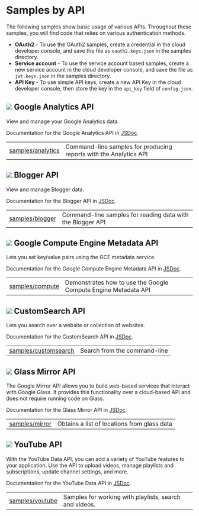 # Samples by API
The following samples show basic usage of various APIs. Throughout these samples, you will find code that relies on various authentication methods.
- **OAuth2** - To use the OAuth2 samples, create a credential in the cloud developer console, and save the file as `oauth2.keys.json` in the samples directory.
- **Service account** - To use the service account based samples, create a new service account in the cloud developer console, and save the file as `jwt.keys.json` in the samples directory.
- **API Key** - To use simple API keys, create a new API Key in the cloud developer console, then store the key in the `api_key` field of `config.json`.


## ![](http://www.google.com/images/icons/product/analytics-32.png) Google Analytics API

View and manage your Google Analytics data.

Documentation for the Google Analytics API in
[JSDoc](http://google.github.io/google-api-nodejs-client/classes/_apis_analytics_v3_.analytics.html).

<table>
  <tr>
    <td><a href="analytics">samples/analytics</a></td>
    <td>Command-line samples for producing reports with the Analytics API</td>
  </tr>
</table>

## ![](http://www.google.com/images/icons/product/blogger-32.png) Blogger API

View and manage Blogger data.

Documentation for the Blogger API in
[JSDoc](http://google.github.io/google-api-nodejs-client/classes/_apis_blogger_v3_.blogger.html).

<table>
  <tr>
    <td><a href="blogger">samples/blogger</a></td>
    <td>Command-line samples for reading data with the Blogger API</td>
  </tr>
</table>

## ![](https://www.google.com/images/icons/product/compute_engine-32.png) Google Compute Engine Metadata API

Lets you set key/value pairs using the GCE metadata service.

Documentation for the Google Compute Engine Metadata API in
[JSDoc](http://google.github.io/google-api-nodejs-client/classes/_apis_compute_v1_.compute.html).

<table>
  <tr>
    <td><a href="compute">samples/compute</a></td>
    <td>Demonstrates how to use the Google Compute Engine Metadata API</td>
  </tr>
</table>

## ![](http://www.google.com/images/icons/product/customsearch-32.png) CustomSearch API

Lets you search over a website or collection of websites.

Documentation for the CustomSearch API in
[JSDoc](http://google.github.io/google-api-nodejs-client/classes/_apis_customsearch_v1_.customsearch.html).

<table>
  <tr>
    <td><a href="customsearch">samples/customsearch</a></td>
    <td>Search from the command-line</td>
  </tr>
</table>


## ![](http://www.google.com/images/icons/product/search-32.png) Glass Mirror API

The Google Mirror API allows you to build web-based services that interact with Google Glass. It provides this functionality over a cloud-based API and does not require running code on Glass.

Documentation for the Glass Mirror API in
[JSDoc](http://google.github.io/google-api-nodejs-client/classes/_apis_mirror_v1_.mirror.html).

<table>
  <tr>
    <td><a href="mirror">samples/mirror</a></td>
    <td>Obtains a list of locations from glass data</td>
  </tr>
</table>

## ![](http://www.google.com/images/icons/product/youtube-32.png) YouTube API

With the YouTube Data API, you can add a variety of YouTube features to your application. Use the API to upload videos, manage playlists and subscriptions, update channel settings, and more.

Documentation for the YouTube Data API in
[JSDoc](http://google.github.io/google-api-nodejs-client/classes/_apis_youtube_v3_.youtube.html).

<table>
  <tr>
    <td><a href="youtube">samples/youtube</a></td>
    <td>Samples for working with playlists, search and videos.</td>
  </tr>
</table>
